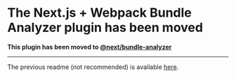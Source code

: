 # The Next.js + Webpack Bundle Analyzer plugin has been moved

**This plugin has been moved to [@next/bundle-analyzer](https://github.com/zeit/next.js/tree/canary/packages/next-bundle-analyzer)**

---

The previous readme (not recommended) is available [here](https://github.com/zeit/next-plugins/tree/139d283/packages/next-bundle-analyzer).
